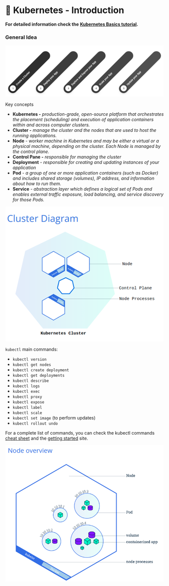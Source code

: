 # 🤖 Kubernetes - Introduction

**For detailed information check the** [**Kubernetes Basics tutorial**](https://kubernetes.io/docs/tutorials/kubernetes-basics/)**.**

### General Idea

![Kubernetes Main Steps](<../../.gitbook/assets/image (11) (1).png>)

Key concepts

* **Kubernetes -** _production-grade, open-source platform that orchestrates the placement (scheduling) and execution of application containers within and across computer clusters._
* **Cluster -** _manage the cluster and the nodes that are used to host the running applications._
* **Node** - _worker machine in Kubernetes and may be either a virtual or a physical machine, depending on the cluster. Each Node is managed by the control plane._
* **Control Pane -** _responsible for managing the cluster_
* **Deployment** - _responsible for creating and updating instances of your application_
* **Pod** - _a group of one or more application containers (such as Docker) and includes shared storage (volumes), IP address, and information about how to run them._
* **Service** _- abstraction layer which defines a logical set of Pods and enables external traffic exposure, load balancing, and service discovery for those Pods._

![Cluster Diagram: See details](<../../.gitbook/assets/image (9) (1).png>)

`kubectl` main commands:

* `kubectl version`
* `kubectl get nodes`
* `kubectl create deployment`
* `kubectl get deployments`
* `kubectl describe`
* `kubectl logs`
* `kubectl exec`
* `kubectl proxy`
* `kubectl expose`
* `kubectl label`
* `kubectl scale`
* `kubectl set image` (to perform updates)
* `kubectl rollout undo`

For a complete list of commands, you can check the kubectl commands [cheat sheet](https://kubernetes.io/docs/reference/kubectl/cheatsheet/) and the [getting started](https://kubernetes.io/docs/reference/generated/kubectl/kubectl-commands) site.

![Node overview. See details in Kubenetes site](<../../.gitbook/assets/image (7) (1).png>)

